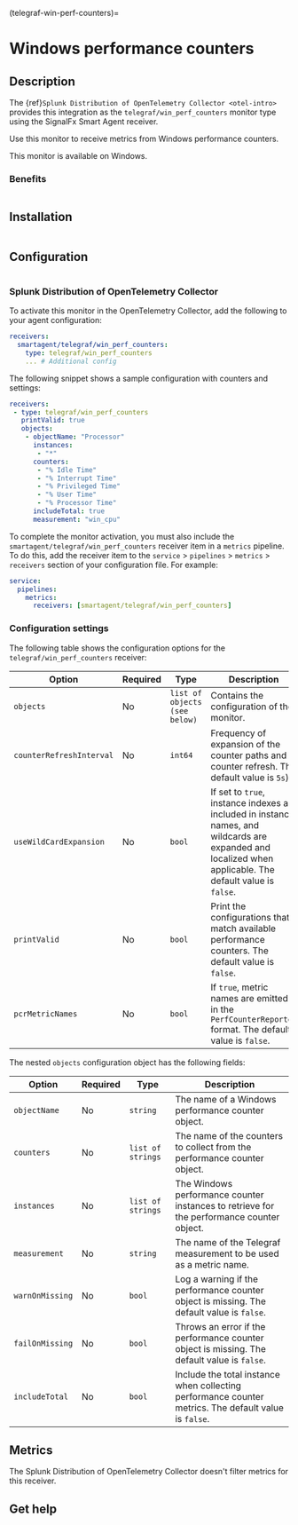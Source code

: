 (telegraf-win-perf-counters)=
# Windows performance counters
<meta name="description" content="Documentation on the telegraf/win_perf_counters monitor">

## Description

The {ref}`Splunk Distribution of OpenTelemetry Collector <otel-intro>` provides this integration as the `telegraf/win_perf_counters` monitor type using the SignalFx Smart Agent receiver.

Use this monitor to receive metrics from Windows performance counters.

This monitor is available on Windows.

### Benefits

```{include} /_includes/benefits.md
```

## Installation

```{include} /_includes/collector-installation-windows.md
```

## Configuration

```{include} /_includes/configuration.md
```

### Splunk Distribution of OpenTelemetry Collector

To activate this monitor in the OpenTelemetry Collector, add the following to your agent configuration:

```yaml
receivers:
  smartagent/telegraf/win_perf_counters:
    type: telegraf/win_perf_counters
    ... # Additional config
```

The following snippet shows a sample configuration with counters and settings:

```yaml
receivers:
 - type: telegraf/win_perf_counters
   printValid: true
   objects:
    - objectName: "Processor"
      instances:
       - "*"
      counters:
       - "% Idle Time"
       - "% Interrupt Time"
       - "% Privileged Time"
       - "% User Time"
       - "% Processor Time"
      includeTotal: true
      measurement: "win_cpu"
```

To complete the monitor activation, you must also include the `smartagent/telegraf/win_perf_counters` receiver item in a `metrics` pipeline. To do this, add the receiver item to the `service` > `pipelines` > `metrics` > `receivers` section of your configuration file. For example:

```yaml
service:
  pipelines:
    metrics:
      receivers: [smartagent/telegraf/win_perf_counters]
```

### Configuration settings

The following table shows the configuration options for the `telegraf/win_perf_counters` receiver:

| Option | Required | Type | Description |
| --- | --- | --- | --- |
| `objects` | No | `list of objects (see below)` | Contains the configuration of the monitor. |
| `counterRefreshInterval` | No | `int64` | Frequency of expansion of the counter paths and counter refresh. The default value is `5s`) |
| `useWildCardExpansion` | No | `bool` | If set to `true`, instance indexes are included in instance names, and wildcards are expanded and localized when applicable. The default value is `false`. |
| `printValid` | No | `bool` | Print the configurations that match available performance counters. The default value is `false`. |
| `pcrMetricNames` | No | `bool` | If `true`, metric names are emitted in the `PerfCounterReporter` format. The default value is `false`. |

The nested `objects` configuration object has the following fields:

| Option | Required | Type | Description |
| --- | --- | --- | --- |
| `objectName` | No | `string` | The name of a Windows performance counter object. |
| `counters` | No | `list of strings` | The name of the counters to collect from the performance counter object. |
| `instances` | No | `list of strings` | The Windows performance counter instances to retrieve for the performance counter object. |
| `measurement` | No | `string` | The name of the Telegraf measurement to be used as a metric name. |
| `warnOnMissing` | No | `bool` | Log a warning if the performance counter object is missing. The default value is `false`. |
| `failOnMissing` | No | `bool` | Throws an error if the performance counter object is missing. The default value is `false`. |
| `includeTotal` | No | `bool` | Include the total instance when collecting performance counter metrics. The default value is `false`. |

## Metrics

The Splunk Distribution of OpenTelemetry Collector doesn't filter metrics for this receiver.

## Get help

```{include} /_includes/troubleshooting.md
```